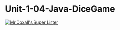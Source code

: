 # Unit-1-04-Java-DiceGame
[![Mr Coxall's Super Linter](https://github.com/ICS4U-Programming-AdrijanV/Unit-1-04-Java-DiceGame/workflows/Mr%20Coxall's%20Super%20Linter/badge.svg)](https://github.com/ICS4U-Programming-AdrijanV/Unit-1-04-Java-DiceGame/actions/)
